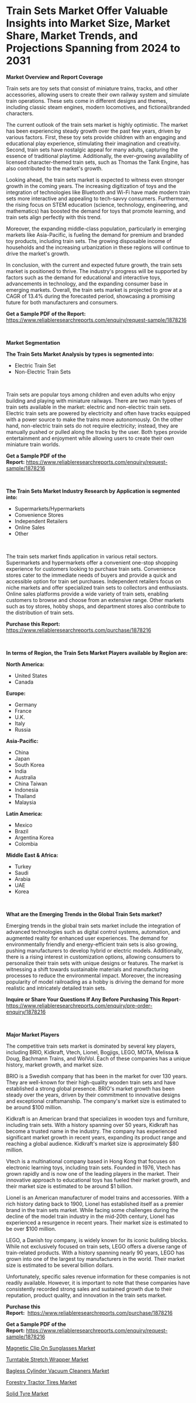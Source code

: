 <p><h1>Train Sets Market Offer Valuable Insights into Market Size, Market Share, Market Trends, and Projections Spanning from 2024 to 2031</h1></p><p><strong>Market Overview and Report Coverage</strong></p>
<p><p>Train sets are toy sets that consist of miniature trains, tracks, and other accessories, allowing users to create their own railway system and simulate train operations. These sets come in different designs and themes, including classic steam engines, modern locomotives, and fictional/branded characters.</p><p>The current outlook of the train sets market is highly optimistic. The market has been experiencing steady growth over the past few years, driven by various factors. First, these toy sets provide children with an engaging and educational play experience, stimulating their imagination and creativity. Second, train sets have nostalgic appeal for many adults, capturing the essence of traditional playtime. Additionally, the ever-growing availability of licensed character-themed train sets, such as Thomas the Tank Engine, has also contributed to the market's growth.</p><p>Looking ahead, the train sets market is expected to witness even stronger growth in the coming years. The increasing digitization of toys and the integration of technologies like Bluetooth and Wi-Fi have made modern train sets more interactive and appealing to tech-savvy consumers. Furthermore, the rising focus on STEM education (science, technology, engineering, and mathematics) has boosted the demand for toys that promote learning, and train sets align perfectly with this trend.</p><p>Moreover, the expanding middle-class population, particularly in emerging markets like Asia-Pacific, is fueling the demand for premium and branded toy products, including train sets. The growing disposable income of households and the increasing urbanization in these regions will continue to drive the market's growth.</p><p>In conclusion, with the current and expected future growth, the train sets market is positioned to thrive. The industry's progress will be supported by factors such as the demand for educational and interactive toys, advancements in technology, and the expanding consumer base in emerging markets. Overall, the train sets market is projected to grow at a CAGR of 13.4% during the forecasted period, showcasing a promising future for both manufacturers and consumers.</p></p>
<p><strong>Get a Sample PDF of the Report:</strong> <a href="https://www.reliableresearchreports.com/enquiry/request-sample/1878216">https://www.reliableresearchreports.com/enquiry/request-sample/1878216</a></p>
<p>&nbsp;</p>
<p><strong>Market Segmentation</strong></p>
<p><strong>The Train Sets Market Analysis by types is segmented into:</strong></p>
<p><ul><li>Electric Train Set</li><li>Non-Electric Train Sets</li></ul></p>
<p>&nbsp;</p>
<p><p>Train sets are popular toys among children and even adults who enjoy building and playing with miniature railways. There are two main types of train sets available in the market: electric and non-electric train sets. Electric train sets are powered by electricity and often have tracks equipped with a power source to make the trains move autonomously. On the other hand, non-electric train sets do not require electricity; instead, they are manually pushed or pulled along the tracks by the user. Both types provide entertainment and enjoyment while allowing users to create their own miniature train worlds.</p></p>
<p><strong>Get a Sample PDF of the Report:</strong>&nbsp;<a href="https://www.reliableresearchreports.com/enquiry/request-sample/1878216">https://www.reliableresearchreports.com/enquiry/request-sample/1878216</a></p>
<p>&nbsp;</p>
<p><strong>The Train Sets Market Industry Research by Application is segmented into:</strong></p>
<p><ul><li>Supermarkets/Hypermarkets</li><li>Convenience Stores</li><li>Independent Retailers</li><li>Online Sales</li><li>Other</li></ul></p>
<p>&nbsp;</p>
<p><p>The train sets market finds application in various retail sectors. Supermarkets and hypermarkets offer a convenient one-stop shopping experience for customers looking to purchase train sets. Convenience stores cater to the immediate needs of buyers and provide a quick and accessible option for train set purchases. Independent retailers focus on niche markets and offer specialized train sets to collectors and enthusiasts. Online sales platforms provide a wide variety of train sets, enabling customers to browse and choose from an extensive range. Other markets such as toy stores, hobby shops, and department stores also contribute to the distribution of train sets.</p></p>
<p><strong>Purchase this Report:</strong>&nbsp; <a href="https://www.reliableresearchreports.com/purchase/1878216">https://www.reliableresearchreports.com/purchase/1878216</a></p>
<p>&nbsp;</p>
<p><strong>In terms of Region, the Train Sets Market Players available by Region are:</strong></p>
<p>
    <p> <strong> North America: </strong>
        <ul>
            <li>United States</li>
            <li>Canada</li>
        </ul>
        </p> 
    <p> <strong> Europe: </strong>
        <ul>
            <li>Germany</li>
            <li>France</li>
            <li>U.K.</li>
            <li>Italy</li>
            <li>Russia</li>
        </ul>
        </p> 
    <p> <strong> Asia-Pacific: </strong>
        <ul>
            <li>China</li>
            <li>Japan</li>
            <li>South Korea</li>
            <li>India</li>
            <li>Australia</li>
            <li>China Taiwan</li>
            <li>Indonesia</li>
            <li>Thailand</li>
            <li>Malaysia</li>
        </ul>
        </p> 
    <p> <strong> Latin America: </strong>
        <ul>
            <li>Mexico</li>
            <li>Brazil</li>
            <li>Argentina Korea</li>
            <li>Colombia</li>
        </ul>
        </p> 
    <p> <strong> Middle East & Africa: </strong>
        <ul>
            <li>Turkey</li>
            <li>Saudi</li>
            <li>Arabia</li>
            <li>UAE</li>
            <li>Korea</li>
        </ul>
    </p>
    </p>
<p>&nbsp;</p>
<p><strong>What are the Emerging Trends in the Global Train Sets market?</strong></p>
<p><p>Emerging trends in the global train sets market include the integration of advanced technologies such as digital control systems, automation, and augmented reality for enhanced user experiences. The demand for environmentally friendly and energy-efficient train sets is also growing, pushing manufacturers to develop hybrid or electric models. Additionally, there is a rising interest in customization options, allowing consumers to personalize their train sets with unique designs or features. The market is witnessing a shift towards sustainable materials and manufacturing processes to reduce the environmental impact. Moreover, the increasing popularity of model railroading as a hobby is driving the demand for more realistic and intricately detailed train sets.</p></p>
<p><strong>Inquire or Share Your Questions If Any Before Purchasing This Report</strong>- <a href="https://www.reliableresearchreports.com/enquiry/pre-order-enquiry/1878216">https://www.reliableresearchreports.com/enquiry/pre-order-enquiry/1878216</a></p>
<p>&nbsp;</p>
<p><strong>Major Market Players</strong></p>
<p><p>The competitive train sets market is dominated by several key players, including BRIO, Kidkraft, Vtech, Lionel, Bogjigs, LEGO, MOTA, Melissa & Doug, Bachmann Trains, and WolVol. Each of these companies has a unique history, market growth, and market size.</p><p>BRIO is a Swedish company that has been in the market for over 130 years. They are well-known for their high-quality wooden train sets and have established a strong global presence. BRIO's market growth has been steady over the years, driven by their commitment to innovative designs and exceptional craftsmanship. The company's market size is estimated to be around $100 million.</p><p>Kidkraft is an American brand that specializes in wooden toys and furniture, including train sets. With a history spanning over 50 years, Kidkraft has become a trusted name in the industry. The company has experienced significant market growth in recent years, expanding its product range and reaching a global audience. Kidkraft's market size is approximately $80 million.</p><p>Vtech is a multinational company based in Hong Kong that focuses on electronic learning toys, including train sets. Founded in 1976, Vtech has grown rapidly and is now one of the leading players in the market. Their innovative approach to educational toys has fueled their market growth, and their market size is estimated to be around $1 billion.</p><p>Lionel is an American manufacturer of model trains and accessories. With a rich history dating back to 1900, Lionel has established itself as a premier brand in the train sets market. While facing some challenges during the decline of the model train industry in the mid-20th century, Lionel has experienced a resurgence in recent years. Their market size is estimated to be over $100 million.</p><p>LEGO, a Danish toy company, is widely known for its iconic building blocks. While not exclusively focused on train sets, LEGO offers a diverse range of train-related products. With a history spanning nearly 90 years, LEGO has grown into one of the largest toy manufacturers in the world. Their market size is estimated to be several billion dollars.</p><p>Unfortunately, specific sales revenue information for these companies is not readily available. However, it is important to note that these companies have consistently recorded strong sales and sustained growth due to their reputation, product quality, and innovation in the train sets market.</p></p>
<p><strong>Purchase this Report:</strong>&nbsp;&nbsp;<a href="https://www.reliableresearchreports.com/purchase/1878216">https://www.reliableresearchreports.com/purchase/1878216</a></p>
<p></p>
<p><strong>Get a Sample PDF of the Report:</strong>&nbsp;<a href="https://www.reliableresearchreports.com/enquiry/request-sample/1878216">https://www.reliableresearchreports.com/enquiry/request-sample/1878216</a></p>
<p><p><a href="https://github.com/redneck06/Market-Research-Report-List-1/blob/main/magnetic-clip-on-sunglasses-market.md">Magnetic Clip On Sunglasses Market</a></p><p><a href="https://www.linkedin.com/pulse/turntable-stretch-wrapper-market-size-share-global-analysis-hsukf/">Turntable Stretch Wrapper Market</a></p><p><a href="https://github.com/bobicer/Market-Research-Report-List-1/blob/main/bagless-cylinder-vacuum-cleaners-market.md">Bagless Cylinder Vacuum Cleaners Market</a></p><p><a href="https://www.linkedin.com/pulse/forestry-tractor-tires-market-size-share-global-analysis-bk9of/">Forestry Tractor Tires Market</a></p><p><a href="https://www.linkedin.com/pulse/solid-tyre-market-research-report-provides-thorough-xmugf/">Solid Tyre Market</a></p></p>